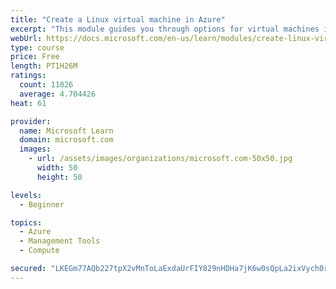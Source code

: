 ```yaml
---
title: "Create a Linux virtual machine in Azure"
excerpt: "This module guides you through options for virtual machines in Azure, creating and connecting a Linux virtual machine, and configuring your network settings."
webUrl: https://docs.microsoft.com/en-us/learn/modules/create-linux-virtual-machine-in-azure/
type: course
price: Free
length: PT1H26M
ratings:
  count: 11026
  average: 4.704426
heat: 61

provider:
  name: Microsoft Learn
  domain: microsoft.com
  images:
    - url: /assets/images/organizations/microsoft.com-50x50.jpg
      width: 50
      height: 50

levels:
  - Beginner

topics:
  - Azure
  - Management Tools
  - Compute

secured: "LKEGm77AQb227tpX2vMnToLaExdaUrFIY829nHDHa7jK6w0sQpLa2ixVych0rYFKM9xNrTqITMfnP0FBVwyV7hgjmUSmsJYsHNP8xRfmSfYMc7ACXhNNH1hsiCb+UKU1KlXExlLjD5mss1O2SP3aDGFQgyDNdeGc3tmEZDr/+RKNfOQi6fSUm1+K4vnXVu7PNqyLyBBDHHDeOKAbADZKBwqgydgu2+HztqbpT2f1x4aFqgpoq6gG9A0hZyx1br2tbSpmMPMTyJe77K/tsr3Nu0qiUUSWWFVjkjlt2/Sa7OcDgwc4FUf8v56Vg4W/8O2zviI1mbznl6XM2l34rcd08v7rD5ynsOyUdgyILMjjUWwHFF/sB0lbFD0pTOu2RS77xWVaUlI2cemrj6YGIknZdypZcs7/oya5iLP3MuApIM4=;azMKegDFQ8ON0GKTV5qt7g=="
---
```



